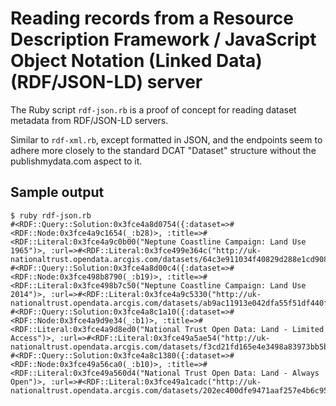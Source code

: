 # Reading records from a Resource Description Framework / JavaScript Object Notation (Linked Data) (RDF/JSON-LD) server

The Ruby script `rdf-json.rb` is a proof of concept for reading dataset metadata from RDF/JSON-LD servers.

Similar to `rdf-xml.rb`, except formatted in JSON, and the endpoints seem to adhere more closely to the standard DCAT "Dataset"
structure without the publishmydata.com aspect to it.

## Sample output

```
$ ruby rdf-json.rb
#<RDF::Query::Solution:0x3fce4a8d0754({:dataset=>#<RDF::Node:0x3fce4a9c1654(_:b28)>, :title=>#<RDF::Literal:0x3fce4a9c0b00("Neptune Coastline Campaign: Land Use 1965")>, :url=>#<RDF::Literal:0x3fce499e364c("http://uk-nationaltrust.opendata.arcgis.com/datasets/64c3e911034f40829d288e1cd908415a_0")>})>
#<RDF::Query::Solution:0x3fce4a8d00c4({:dataset=>#<RDF::Node:0x3fce498b8790(_:b19)>, :title=>#<RDF::Literal:0x3fce498b7c50("Neptune Coastline Campaign: Land Use 2014")>, :url=>#<RDF::Literal:0x3fce4a9c5330("http://uk-nationaltrust.opendata.arcgis.com/datasets/ab9ac11913e042dfa55f51df440fd0ac_0")>})>
#<RDF::Query::Solution:0x3fce4a8c1a10({:dataset=>#<RDF::Node:0x3fce4a9d9e34(_:b1)>, :title=>#<RDF::Literal:0x3fce4a9d8ed0("National Trust Open Data: Land - Limited Access")>, :url=>#<RDF::Literal:0x3fce49a5ae54("http://uk-nationaltrust.opendata.arcgis.com/datasets/f3cd21fd165e4e3498a83973bb5ba82f_0")>})>
#<RDF::Query::Solution:0x3fce4a8c1380({:dataset=>#<RDF::Node:0x3fce49a56ca0(_:b10)>, :title=>#<RDF::Literal:0x3fce49a560d4("National Trust Open Data: Land - Always Open")>, :url=>#<RDF::Literal:0x3fce49a1cadc("http://uk-nationaltrust.opendata.arcgis.com/datasets/202ec400dfe9471aaf257e4b6c956394_0")>})>
```
